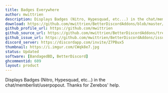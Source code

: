 ```yaml
---
title: Badges Everywhere
author: mwittrien
description: Displays Badges (Nitro, Hypesquad, etc...) in the chat/memberlist/userpopout. Thanks for Zerebos' help.
download: https://github.com/mwittrien/BetterDiscordAddons/blob/master/Plugins/BadgesEverywhere/BadgesEverywhere.plugin.js
github_profile_url: https://github.com/mwittrien
github_source_url: https://github.com/mwittrien/BetterDiscordAddons/tree/master/Plugins/BadgesEverywhere
github_issue_url: https://github.com/mwittrien/BetterDiscordAddons/issues/
discord_server: https://discordapp.com/invite/Z7PBux5
thumbnail: https://i.imgur.com/CWqk8e7.jpg
status: Updated
software: [BandagedBD, BetterDiscord]
ghcommentid: 609
layout: product
---
```

Displays Badges (Nitro, Hypesquad, etc...) in the chat/memberlist/userpopout. Thanks for Zerebos' help.